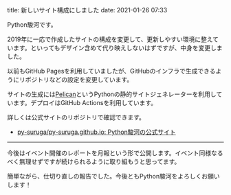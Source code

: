 title: 新しいサイト構成にしました
date: 2021-01-26 07:33

Python駿河です。

2019年に一応で作成したサイトの構成を変更して、更新しやすい環境に整えています。といってもデザイン含めて代り映えしないはずですが、中身を変更しました。

以前もGitHub Pagesを利用していましたが、GitHubのインフラで生成できるようにリポジトリなどの設定を変更しています。

サイトの生成には[Pelican](https://blog.getpelican.com/)というPythonの静的サイトジェネレーターを利用しています。デプロイはGitHub Actionsを利用しています。

詳しくは公式サイトのリポジトリで確認できます。

- [py-suruga/py-suruga.github.io: Python駿河の公式サイト](https://github.com/py-suruga/py-suruga.github.io)

---

今後はイベント開催のレポートを月報という形で公開します。イベント同様なるべく無理せずですが続けられるように取り組もうと思ってます。

簡単ながら、仕切り直しの報告でした。今後ともPython駿河をよろしくお願いします！
